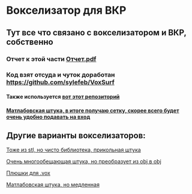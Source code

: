 # Вокселизатор для ВКР
## Тут все что связано с вокселизатором и ВКР, собственно


### Отчет к этой части [Отчет.pdf](https://github.com/ilyalyai/SoderStorage/blob/main/Voxelizer/%D0%9E%D1%82%D1%87%D0%B5%D1%82.pdf)


### Код взят отсуда и чуток доработан https://github.com/sylefeb/VoxSurf
#### Также используется [вот этот репозиторий](https://github.com/sylefeb/LibSL-small/tree/57f6f3a4c97a551b1513f202ff286b04ef586567)

#### [Матлабовская штука, в итоге получаю сетку, скорее всего будет очень удобно подавать на вход](https://www.mathworks.com/matlabcentral/fileexchange/27390-mesh-voxelisation)


## Другие варианты вокселизаторов:

[Тоже из stl, но чисто библиотека, прикольная штука](https://github.com/karimnaaji/voxelizer)

[Очень многообещающая штука, но преобразует из obj в obj](https://github.com/kctess5/voxelizer)

[Плюшки для .vox](https://github.com/jpaver/opengametools)

[Матлабовская штука, но медленная](https://www.mathworks.com/matlabcentral/fileexchange/21044-3d-voxelizer)

